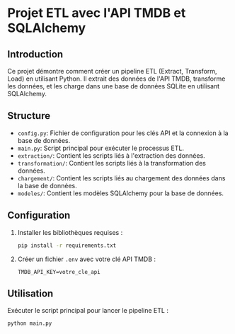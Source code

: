 # Projet ETL avec l'API TMDB et SQLAlchemy

## Introduction
Ce projet démontre comment créer un pipeline ETL (Extract, Transform, Load) en utilisant Python. Il extrait des données de l'API TMDB, transforme les données, et les charge dans une base de données SQLite en utilisant SQLAlchemy.

## Structure
- `config.py`: Fichier de configuration pour les clés API et la connexion à la base de données.
- `main.py`: Script principal pour exécuter le processus ETL.
- `extraction/`: Contient les scripts liés à l'extraction des données.
- `transformation/`: Contient les scripts liés à la transformation des données.
- `chargement/`: Contient les scripts liés au chargement des données dans la base de données.
- `modeles/`: Contient les modèles SQLAlchemy pour la base de données.

## Configuration
1. Installer les bibliothèques requises :
    ```sh
    pip install -r requirements.txt
    ```

2. Créer un fichier `.env` avec votre clé API TMDB :
    ```env
    TMDB_API_KEY=votre_cle_api
    ```

## Utilisation
Exécuter le script principal pour lancer le pipeline ETL :
```sh
python main.py
```
